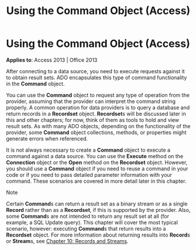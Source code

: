 ﻿---
title: Using the Command Object (Access)
TOCTitle: Using the Command Object
ms:assetid: dab6f0dd-1efa-3a5c-b192-c6d6afcaabfb
ms:mtpsurl: https://msdn.microsoft.com/en-us/library/JJ250102(v=office.15)
ms:contentKeyID: 48548088
ms.date: 09/18/2015
mtps_version: v=office.15
---

# Using the Command Object (Access)


**Applies to**: Access 2013 | Office 2013

After connecting to a data source, you need to execute requests against it to obtain result sets. ADO encapsulates this type of command functionality in the **Command** object.

You can use the **Command** object to request any type of operation from the provider, assuming that the provider can interpret the command string properly. A common operation for data providers is to query a database and return records in a **Recordset** object. **Recordset**s will be discussed later in this and other chapters; for now, think of them as tools to hold and view result sets. As with many ADO objects, depending on the functionality of the provider, some **Command** object collections, methods, or properties might generate errors when referenced.

It is not always necessary to create a **Command** object to execute a command against a data source. You can use the **Execute** method on the **Connection** object or the **Open** method on the **Recordset** object. However, you should use a **Command** object if you need to reuse a command in your code or if you need to pass detailed parameter information with your command. These scenarios are covered in more detail later in this chapter.


> [!NOTE]
> <P>Certain <STRONG>Command</STRONG>s can return a result set as a binary stream or as a single <STRONG>Record</STRONG> rather than as a <STRONG>Recordset</STRONG>, if this is supported by the provider. Also, some <STRONG>Command</STRONG>s are not intended to return any result set at all (for example, a SQL Update query). This chapter will cover the most typical scenario, however: executing <STRONG>Command</STRONG>s that return results into a <STRONG>Recordset</STRONG> object. For more information about returning results into <STRONG>Record</STRONG>s or <STRONG>Stream</STRONG>s, see <A href="chapter-10-records-and-streams.md">Chapter 10: Records and Streams</A>.</P>



